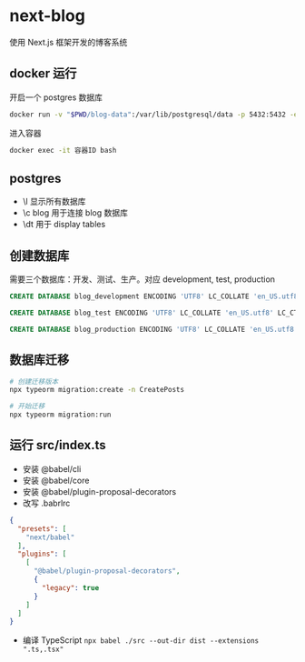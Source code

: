 # next-blog

使用 Next.js 框架开发的博客系统

## docker 运行

开启一个 postgres 数据库

```bash
docker run -v "$PWD/blog-data":/var/lib/postgresql/data -p 5432:5432 -e POSTGRES_USER=blog -e POSTGRES_HOST_AUTH_METHOD=trust -d postgres:12.2
```

进入容器

```bash
docker exec -it 容器ID bash
```

## postgres

* \l 显示所有数据库
* \c blog 用于连接 blog 数据库
* \dt 用于 display tables

## 创建数据库

需要三个数据库：开发、测试、生产。对应 development, test, production

```sql
CREATE DATABASE blog_development ENCODING 'UTF8' LC_COLLATE 'en_US.utf8' LC_CTYPE 'en_US.utf8';

CREATE DATABASE blog_test ENCODING 'UTF8' LC_COLLATE 'en_US.utf8' LC_CTYPE 'en_US.utf8';

CREATE DATABASE blog_production ENCODING 'UTF8' LC_COLLATE 'en_US.utf8' LC_CTYPE 'en_US.utf8';
```

## 数据库迁移

```bash
# 创建迁移版本
npx typeorm migration:create -n CreatePosts

# 开始迁移
npx typeorm migration:run
```

## 运行 src/index.ts

* 安装 @babel/cli
* 安装 @babel/core
* 安装 @babel/plugin-proposal-decorators
* 改写 .babrlrc
  
```json
{
  "presets": [
    "next/babel"
  ],
  "plugins": [
    [
      "@babel/plugin-proposal-decorators",
      {
        "legacy": true
      }
    ]
  ]
}
```

* 编译 TypeScript `npx babel ./src --out-dir dist --extensions ".ts,.tsx"`

